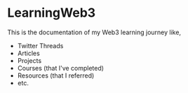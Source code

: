 # LearningWeb3
This is the documentation of my Web3 learning journey like, 

- Twitter Threads
- Articles
- Projects
- Courses (that I've completed)
- Resources (that I referred)
- etc.
